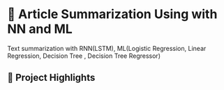 # 📝 Article Summarization Using with NN and ML


Text summarization with RNN(LSTM), ML(Logistic Regression, Linear Regression, Decision Tree , Decision Tree Regressor)

## 🚀 Project Highlights
